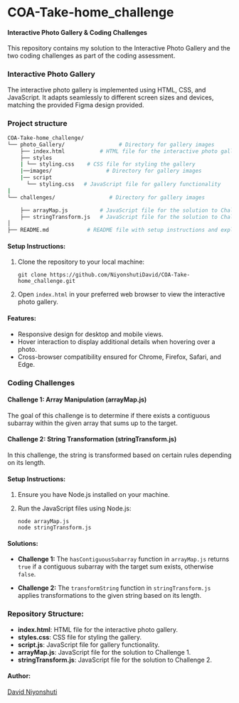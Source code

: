 # COA-Take-home_challenge
#### Interactive Photo Gallery & Coding Challenges

This repository contains my solution to the Interactive Photo Gallery and the two coding challenges as part of the coding assessment.

### Interactive Photo Gallery

The interactive photo gallery is implemented using HTML, CSS, and JavaScript. It adapts seamlessly to different screen sizes and devices, matching the provided Figma design provided.
### Project structure
```bash
COA-Take-home_challenge/
└── photo_Gallery/                 # Directory for gallery images
    ├── index.html           # HTML file for the interactive photo gallery
    ├── styles
    | └── styling.css    # CSS file for styling the gallery
    |──images/                 # Directory for gallery images
    |── script
      └── styling.css   # JavaScript file for gallery functionality
|
└── challenges/                 # Directory for gallery images

    ├── arrayMap.js          # JavaScript file for the solution to Challenge 1
    ├── stringTransform.js   # JavaScript file for the solution to Challenge 2
│
├── README.md            # README file with setup instructions and explanations

```

#### Setup Instructions:

1. Clone the repository to your local machine:
    ```
    git clone https://github.com/NiyonshutiDavid/COA-Take-home_challenge.git
    ```

2. Open `index.html` in your preferred web browser to view the interactive photo gallery.

#### Features:

- Responsive design for desktop and mobile views.
- Hover interaction to display additional details when hovering over a photo.
- Cross-browser compatibility ensured for Chrome, Firefox, Safari, and Edge.

### Coding Challenges

#### Challenge 1: Array Manipulation (arrayMap.js)

The goal of this challenge is to determine if there exists a contiguous subarray within the given array that sums up to the target.

#### Challenge 2: String Transformation (stringTransform.js)

In this challenge, the string is transformed based on certain rules depending on its length.

#### Setup Instructions:

1. Ensure you have Node.js installed on your machine.

2. Run the JavaScript files using Node.js:
    ```
    node arrayMap.js
    node stringTransform.js
    ```

#### Solutions:

- **Challenge 1:** The `hasContiguousSubarray` function in `arrayMap.js` returns `true` if a contiguous subarray with the target sum exists, otherwise `false`.
  
- **Challenge 2:** The `transformString` function in `stringTransform.js` applies transformations to the given string based on its length.

### Repository Structure:

- **index.html**: HTML file for the interactive photo gallery.
- **styles.css**: CSS file for styling the gallery.
- **script.js**: JavaScript file for gallery functionality.
- **arrayMap.js**: JavaScript file for the solution to Challenge 1.
- **stringTransform.js**: JavaScript file for the solution to Challenge 2.

#### Author:

[David Niyonshuti](https://github.com/NiyonshutiDavid)
